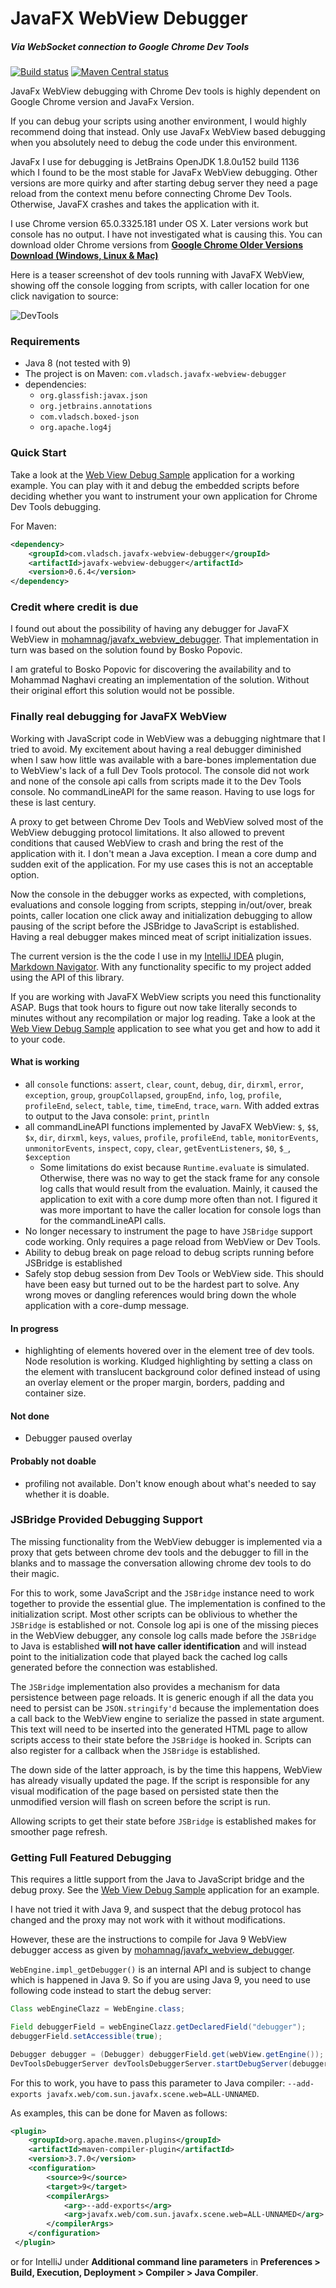 # JavaFX WebView Debugger

##### Via WebSocket connection to Google Chrome Dev Tools

[![Build status](https://travis-ci.org/vsch/Javafx-WebView-Debugger.svg?branch=master)](https://travis-ci.org/vsch/Javafx-WebView-Debugger)
[![Maven Central status](https://img.shields.io/maven-central/v/com.vladsch.javafx-webview-debugger/javafx-webview-debugger.svg)](https://search.maven.org/search?q=g:com.vladsch.javafx-webview-debugger)

JavaFx WebView debugging with Chrome Dev tools is highly dependent on Google Chrome version and
JavaFx Version.

If you can debug your scripts using another environment, I would highly recommend doing that instead.
Only use JavaFx WebView based debugging when you absolutely need to debug the code under this
environment.

JavaFx I use for debugging is JetBrains OpenJDK 1.8.0u152 build 1136 which I found to be the
most stable for JavaFx WebView debugging. Other versions are more quirky and after starting
debug server they need a page reload from the context menu before connecting Chrome Dev Tools.
Otherwise, JavaFX crashes and takes the application with it.

I use Chrome version 65.0.3325.181 under OS X. Later versions work but console has no output. I
have not investigated what is causing this. You can download older Chrome versions from
**[Google Chrome Older Versions Download (Windows, Linux & Mac)](https://www.slimjet.com/chrome/google-chrome-old-version.php)**

Here is a teaser screenshot of dev tools running with JavaFX WebView, showing off the console
logging from scripts, with caller location for one click navigation to source:

![DevTools](images/DevTools.png)

### Requirements

* Java 8 (not tested with 9)
* The project is on Maven: `com.vladsch.javafx-webview-debugger`
* dependencies:
  * `org.glassfish:javax.json`
  * `org.jetbrains.annotations`
  * `com.vladsch.boxed-json`
  * `org.apache.log4j`

### Quick Start

Take a look at the [Web View Debug Sample] application for a working example. You can play with
it and debug the embedded scripts before deciding whether you want to instrument your own
application for Chrome Dev Tools debugging.

For Maven:

```xml
<dependency>
    <groupId>com.vladsch.javafx-webview-debugger</groupId>
    <artifactId>javafx-webview-debugger</artifactId>
    <version>0.6.4</version>
</dependency>
```

### Credit where credit is due

I found out about the possibility of having any debugger for JavaFX WebView in
[mohamnag/javafx_webview_debugger]. That implementation in turn was based on the solution found
by Bosko Popovic.

I am grateful to Bosko Popovic for discovering the availability and to Mohammad Naghavi creating
an implementation of the solution. Without their original effort this solution would not be
possible.

### Finally real debugging for JavaFX WebView

Working with JavaScript code in WebView was a debugging nightmare that I tried to avoid. My
excitement about having a real debugger diminished when I saw how little was available with a
bare-bones implementation due to WebView's lack of a full Dev Tools protocol. The console did
not work and none of the console api calls from scripts made it to the Dev Tools console. No
commandLineAPI for the same reason. Having to use logs for these is last century.

A proxy to get between Chrome Dev Tools and WebView solved most of the WebView debugging
protocol limitations. It also allowed to prevent conditions that caused WebView to crash and
bring the rest of the application with it. I don't mean a Java exception. I mean a core dump and
sudden exit of the application. For my use cases this is not an acceptable option.

Now the console in the debugger works as expected, with completions, evaluations and console
logging from scripts, stepping in/out/over, break points, caller location one click away and
initialization debugging to allow pausing of the script before the JSBridge to JavaScript is
established. Having a real debugger makes minced meat of script initialization issues.

The current version is the the code I use in my [IntelliJ IDEA] plugin, [Markdown Navigator].
With any functionality specific to my project added using the API of this library.

If you are working with JavaFX WebView scripts you need this functionality ASAP. Bugs that took
hours to figure out now take literally seconds to minutes without any recompilation or major log
reading. Take a look at the [Web View Debug Sample] application to see what you get and how to
add it to your code.

#### What is working

* all `console` functions: `assert`, `clear`, `count`, `debug`, `dir`, `dirxml`, `error`,
  `exception`, `group`, `groupCollapsed`, `groupEnd`, `info`, `log`, `profile`, `profileEnd`,
  `select`, `table`, `time`, `timeEnd`, `trace`, `warn`. With added extras to output to the Java
  console: `print`, `println`
* all commandLineAPI functions implemented by JavaFX WebView: `$`, `$$`, `$x`, `dir`, `dirxml`,
  `keys`, `values`, `profile`, `profileEnd`, `table`, `monitorEvents`, `unmonitorEvents`,
  `inspect`, `copy`, `clear`, `getEventListeners`, `$0`, `$_`, `$exception`
  * Some limitations do exist because `Runtime.evaluate` is simulated. Otherwise, there was no
    way to get the stack frame for any console log calls that would result from the evaluation.
    Mainly, it caused the application to exit with a core dump more often than not. I figured it
    was more important to have the caller location for console logs than for the commandLineAPI
    calls.
* No longer necessary to instrument the page to have `JSBridge` support code working. Only
  requires a page reload from WebView or Dev Tools.
* Ability to debug break on page reload to debug scripts running before JSBridge is established
* Safely stop debug session from Dev Tools or WebView side. This should have been easy but
  turned out to be the hardest part to solve. Any wrong moves or dangling references would bring
  down the whole application with a core-dump message.

#### In progress

* highlighting of elements hovered over in the element tree of dev tools. Node resolution is
  working. Kludged highlighting by setting a class on the element with translucent background
  color defined instead of using an overlay element or the proper margin, borders, padding and
  container size.

#### Not done

* Debugger paused overlay

#### Probably not doable

* profiling not available. Don't know enough about what's needed to say whether it is doable.

### JSBridge Provided Debugging Support

The missing functionality from the WebView debugger is implemented via a proxy that gets between
chrome dev tools and the debugger to fill in the blanks and to massage the conversation allowing
chrome dev tools to do their magic.

For this to work, some JavaScript and the `JSBridge` instance need to work together to provide
the essential glue. The implementation is confined to the initialization script. Most other
scripts can be oblivious to whether the `JSBridge` is established or not. Console log api is one
of the missing pieces in the WebView debugger, any console log calls made before the `JSBridge`
to Java is established **will not have caller identification** and will instead point to the
initialization code that played back the cached log calls generated before the connection was
established.

The `JSBridge` implementation also provides a mechanism for data persistence between page
reloads. It is generic enough if all the data you need to persist can be `JSON.stringify'd`
because the implementation does a call back to the WebView engine to serialize the passed in
state argument. This text will need to be inserted into the generated HTML page to allow scripts
access to their state before the `JSBridge` is hooked in. Scripts can also register for a
callback when the `JSBridge` is established.

The down side of the latter approach, is by the time this happens, WebView has already visually
updated the page. If the script is responsible for any visual modification of the page based on
persisted state then the unmodified version will flash on screen before the script is run.

Allowing scripts to get their state before `JSBridge` is established makes for smoother page
refresh.

### Getting Full Featured Debugging

This requires a little support from the Java to JavaScript bridge and the debug proxy. See the
[Web View Debug Sample] application for an example.

I have not tried it with Java 9, and suspect that the debug protocol has changed and the proxy
may not work with it without modifications.

However, these are the instructions to compile for Java 9 WebView debugger access as given by
[mohamnag/javafx_webview_debugger].

`WebEngine.impl_getDebugger()` is an internal API and is subject to change which is happened in
Java 9. So if you are using Java 9, you need to use following code instead to start the debug
server:

```java
Class webEngineClazz = WebEngine.class;

Field debuggerField = webEngineClazz.getDeclaredField("debugger");
debuggerField.setAccessible(true);

Debugger debugger = (Debugger) debuggerField.get(webView.getEngine());
DevToolsDebuggerServer devToolsDebuggerServer.startDebugServer(debugger, WEBVIEW_DEBUG_PORT, 0, null, null);
```

For this to work, you have to pass this parameter to Java compiler: `--add-exports
javafx.web/com.sun.javafx.scene.web=ALL-UNNAMED`.

As examples, this can be done for Maven as follows:

```xml
<plugin>
    <groupId>org.apache.maven.plugins</groupId>
    <artifactId>maven-compiler-plugin</artifactId>
    <version>3.7.0</version>
    <configuration>
        <source>9</source>
        <target>9</target>
        <compilerArgs>
            <arg>--add-exports</arg>
            <arg>javafx.web/com.sun.javafx.scene.web=ALL-UNNAMED</arg>
        </compilerArgs>
    </configuration>
 </plugin>
```

or for IntelliJ under **Additional command line parameters** in **Preferences > Build,
Execution, Deployment > Compiler > Java Compiler**.

[IntelliJ IDEA]: http://www.jetbrains.com/idea
[Markdown Navigator]: http://vladsch.com/product/markdown-navigator
[mohamnag/javafx_webview_debugger]: https://github.com/mohamnag/javafx_webview_debugger
[Web View Debug Sample]: https://github.com/vsch/WebViewDebugSample
[Javafx Web View Debugger Readme]: https://github.com/vsch/Javafx-WebView-Debugger/blob/master/README.md
[JavaFx WebView Debugger]: https://github.com/vsch/Javafx-WebView-Debugger
[Kotlin]: http://kotlinlang.org
[TooTallNate/Java-WebSocket]: https://github.com/TooTallNate/Java-WebSocket
[WebViewDebugSample.jar]: https://github.com/vsch/WebViewDebugSample/raw/master/WebViewDebugSample.jar

